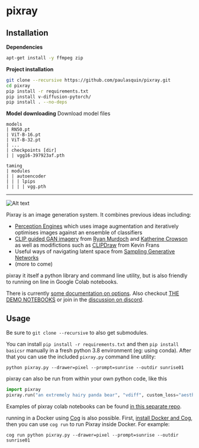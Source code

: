 # pixray

## Installation
**Dependencies**
```bash
apt-get install -y ffmpeg zip
```

**Project installation**
```bash
git clone --recursive https://github.com/paulasquin/pixray.git
cd pixray
pip install -r requirements.txt
pip install v-diffusion-pytorch/
pip install . --no-deps
```

**Model downloading**
Download model files 
```
models
| RN50.pt
| ViT-B-16.pt
| ViT-B-32.pt
| ...
| checkpoints [dir]
| | vgg16-397923af.pth

taming
| modules
| | autoencoder
| | | lpips
| | | | vgg.pth
```

---

![Alt text](https://user-images.githubusercontent.com/945979/132954388-1986e4c6-6996-48fd-9e91-91ec97963781.png "deep ocean monsters #pixelart")

Pixray is an image generation system. It combines previous ideas including:

 * [Perception Engines](https://github.com/dribnet/perceptionengines) which uses image augmentation and iteratively optimises images against an ensemble of classifiers
 * [CLIP guided GAN imagery](https://alexasteinbruck.medium.com/vqgan-clip-how-does-it-work-210a5dca5e52) from [Ryan Murdoch](https://twitter.com/advadnoun) and [Katherine Crowson](https://github.com/crowsonkb) as well as modifictions such as [CLIPDraw](https://twitter.com/kvfrans/status/1409933704856674304) from Kevin Frans
 * Useful ways of navigating latent space from [Sampling Generative Networks](https://github.com/dribnet/plat)
 * (more to come)

pixray it itself a python library and command line utility, but is also friendly to running on line in Google Colab notebooks.

There is currently [some documentation on options](https://dazhizhong.gitbook.io/pixray-docs/docs). Also checkout [THE DEMO NOTEBOOKS](https://github.com/pixray/pixray_notebooks) or join in the [discussion on discord](https://discord.gg/x2g9TWrNKe).

## Usage

Be sure to `git clone --recursive` to also get submodules.

You can install `pip install -r requirements.txt` and then `pip install basicsr` manually in a fresh python 3.8 environment (eg: using conda). After that you can use the included `pixray.py` command line utility:

    python pixray.py --drawer=pixel --prompt=sunrise --outdir sunrise01

pixray can also be run from within your own python code, like this

```python
import pixray
pixray.run("an extremely hairy panda bear", "vdiff", custom_loss="aesthetic", outdir="outputs/hairout")
```

Examples of pixray colab notebooks can be found [in this separate repo](https://github.com/pixray/pixray_notebooks).

running in a Docker using [Cog](https://github.com/replicate/cog) is also possible. First, [install Docker and Cog](https://github.com/replicate/cog#install), then you can use `cog run` to run Pixray inside Docker. For example: 

    cog run python pixray.py --drawer=pixel --prompt=sunrise --outdir sunrise01
